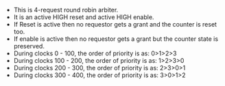 - This is 4-request round robin arbiter. 
- It is an active HIGH reset and active HIGH enable.
- If Reset is active then no requestor gets a grant and the counter is reset too. 
- If enable is active then no requestor gets a grant but the counter state is preserved.  
- During clocks   0 - 100, the order of priority is as: 0>1>2>3
- During clocks 100 - 200, the order of priority is as: 1>2>3>0
- During clocks 200 - 300, the order of priority is as: 2>3>0>1
- During clocks 300 - 400, the order of priority is as: 3>0>1>2
